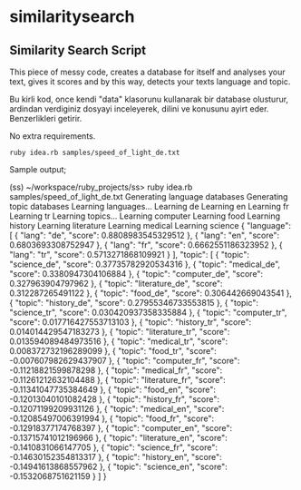 # similaritysearch


Similarity Search Script
------------------------

This piece of messy code, creates a database for itself and analyses your text, gives it scores and by this way, detects your texts language and topic.

Bu kirli kod, once kendi "data" klasorunu kullanarak bir database olusturur, ardindan verdiginiz dosyayi inceleyerek, dilini ve konusunu ayirt eder. Benzerlikleri getirir.

No extra requirements.

    ruby idea.rb samples/speed_of_light_de.txt
    
Sample output;

(ss) ~/workspace/ruby_projects/ss> ruby idea.rb samples/speed_of_light_de.txt
    Generating language databases
    Generating topic databases
    Learning languages...
    Learning de
    Learning en
    Learning fr
    Learning tr
    Learning topics...
    Learning computer
    Learning food
    Learning history
    Learning literature
    Learning medical
    Learning science
    {
      "language": [
        {
          "lang": "de",
          "score": 0.8808983545329512
        },
        {
          "lang": "en",
          "score": 0.6803693308752947
        },
        {
          "lang": "fr",
          "score": 0.6662551186323952
        },
        {
          "lang": "tr",
          "score": 0.5713271868109921
        }
      ],
      "topic": [
        {
          "topic": "science_de",
          "score": 0.37735782920534316
        },
        {
          "topic": "medical_de",
          "score": 0.3380947304106884
        },
        {
          "topic": "computer_de",
          "score": 0.327963904797962
        },
        {
          "topic": "literature_de",
          "score": 0.312287265491122
        },
        {
          "topic": "food_de",
          "score": 0.306442669043541
        },
        {
          "topic": "history_de",
          "score": 0.27955346733553815
        },
        {
          "topic": "science_tr",
          "score": 0.030420937358335884
        },
        {
          "topic": "computer_tr",
          "score": 0.017716427553713103
        },
        {
          "topic": "history_tr",
          "score": 0.014014429547183273
        },
        {
          "topic": "literature_tr",
          "score": 0.013594089484973516
        },
        {
          "topic": "medical_tr",
          "score": 0.008372732196289099
        },
        {
          "topic": "food_tr",
          "score": -0.007607982629437907
        },
        {
          "topic": "computer_fr",
          "score": -0.11218821599878298
        },
        {
          "topic": "medical_fr",
          "score": -0.11261212632104488
        },
        {
          "topic": "literature_fr",
          "score": -0.11341047735384649
        },
        {
          "topic": "food_en",
          "score": -0.12013040101082428
        },
        {
          "topic": "history_fr",
          "score": -0.12071199209931126
        },
        {
          "topic": "medical_en",
          "score": -0.12085497006391994
        },
        {
          "topic": "food_fr",
          "score": -0.12918377174768397
        },
        {
          "topic": "computer_en",
          "score": -0.13715741012196966
        },
        {
          "topic": "literature_en",
          "score": -0.1410831066147705
        },
        {
          "topic": "science_fr",
          "score": -0.14630152354813317
        },
        {
          "topic": "history_en",
          "score": -0.14941613868557962
        },
        {
          "topic": "science_en",
          "score": -0.1532068751621159
        }
      ]
    }
